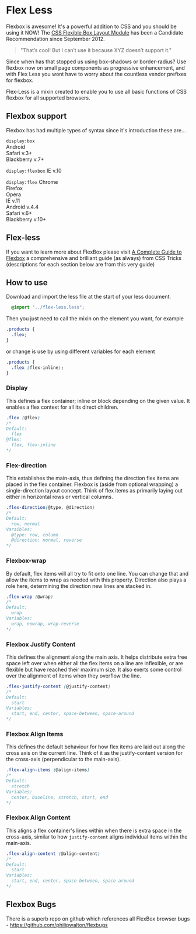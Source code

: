 Flex Less
=========

Flexbox is awesome! It's a powerful addition to CSS and you should be using it NOW!
The [CSS Flexible Box Layout Module](http://www.w3.org/TR/css3-flexbox/) has been a Candidate Recommendation since September 2012.

> "That’s cool! But I can’t use it because XYZ doesn’t support it."

Since when has that stopped us using box-shadows or border-radius?
Use flexbox now on small page components as progressive enhancement, and with Flex Less you wont have to worry about the countless vendor prefixes for flexbox.

Flex-Less is a mixin created to enable you to use all basic functions of CSS flexbox for all supported browsers.


## Flexbox support
Flexbox has had multiple types of syntax since it's introduction these are...

`display:box`   
Android  
Safari v.3+  
Blackberry v.7+  

`display:flexbox` 
IE v.10  

`display:flex`
Chrome  
Firefox  
Opera  
IE v.11  
Android v.4.4  
Safari v.6+  
Blackberry v.10+  

## Flex-less
If you want to learn more about FlexBox please visit [A Complete Guide to Flexbox](http://css-tricks.com/snippets/css/a-guide-to-flexbox/) a comprehensive and brilliant guide (as always) from CSS Tricks
(descriptions for each section below are from this very guide)

## How to use
Download and import the less file at the start of your less document.

```css
  @import "../flex-less.less";
```

Then you just need to call the mixin on the element you want, for example

```css
.products {
  .flex;
}
```
or change is use by using different variables for each element

```css
.products {
  .flex (flex-inline);
}
```

### Display
This defines a flex container; inline or block depending on the given value. It enables a flex context for all its direct children.

```css
.flex (@flex)
/*
Default:
  flex
@flex:
  flex, flex-inline
*/
```
  
### Flex-direction
This establishes the main-axis, thus defining the direction flex items are placed in the flex container. Flexbox is (aside from optional wrapping) a single-direction layout concept. Think of flex items as primarily laying out either in horizontal rows or vertical columns.

```css
.flex-direction(@type, @direction)
/*
Default:
  row, normal
Varaibles:
  @type: row, column
  @direction: normal, reverse
*/
```

### Flexbox-wrap
By default, flex items will all try to fit onto one line. You can change that and allow the items to wrap as needed with this property. Direction also plays a role here, determining the direction new lines are stacked in.

```css
.flex-wrap (@wrap)
/*
Default:
  wrap
Variables:
  wrap, nowrap, wrap-reverse
*/
```

### Flexbox Justify Content
This defines the alignment along the main axis. It helps distribute extra free space left over when either all the flex items on a line are inflexible, or are flexible but have reached their maximum size. It also exerts some control over the alignment of items when they overflow the line.

```css
.flex-justify-content (@justify-content)
/*
Default:
  start
Variables:
  start, end, center, space-between, space-around
*/
```
  
### Flexbox Align Items
This defines the default behaviour for how flex items are laid out along the cross axis on the current line. Think of it as the justify-content version for the cross-axis (perpendicular to the main-axis).

```css
.flex-align-items (@align-items)
/*
Default:
  stretch
Variables:
  center, baseline, stretch, start, end
*/
```
  
### Flexbox Align Content
This aligns a flex container's lines within when there is extra space in the cross-axis, similar to how ```justify-content``` aligns individual items within the main-axis.

```css
.flex-align-content (@align-content)
/*
Default:
  start
Variables:
  start, end, center, space-between, space-around
*/
```

## Flexbox Bugs
There is a superb repo on github which references all FlexBox browser bugs - 
https://github.com/philipwalton/flexbugs

